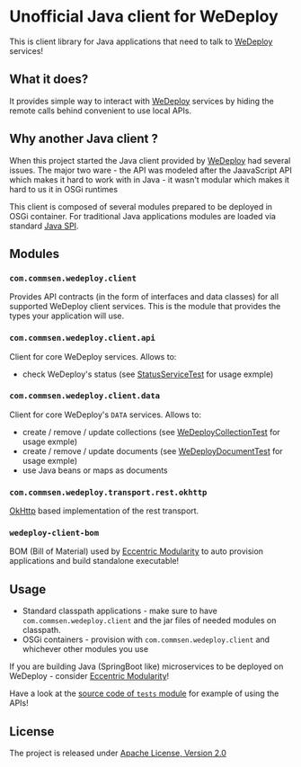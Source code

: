 
# Unofficial Java client for WeDeploy 

This is client library for Java applications that need to talk to [WeDeploy](http://wedeploy.com) services!

## What it does?

It provides simple way to interact with [WeDeploy](http://wedeploy.com) services by hiding the remote calls behind convenient to use local APIs. 

## Why another Java client ?

When this project started the Java client provided by [WeDeploy](http://wedeploy.com) had several issues. The major two ware
	- the API was modeled after the JaavaScript API which makes it hard to work with in Java
	- it wasn't modular which makes it hard to us it in OSGi runtimes
	 
 This client is composed of several modules prepared to be deployed in OSGi container. For traditional Java applications modules are loaded via standard [Java SPI](https://docs.oracle.com/javase/tutorial/ext/basics/spi.html).

## Modules

### `com.commsen.wedeploy.client` 

Provides API contracts (in the form of interfaces and data classes) for all supported WeDeploy client services. This is the module that provides the types your application will use.

### `com.commsen.wedeploy.client.api`

Client for core WeDeploy services. Allows to:

 - check WeDeploy's status (see [StatusServiceTest](tests/src/test/java/com/commsen/wedeploy/client/data/test/StatusServiceTest.java) for usage exmple)

### `com.commsen.wedeploy.client.data`

Client for core WeDeploy's `DATA` services. Allows to:

 - create / remove / update collections (see [WeDeployCollectionTest](tests/src/test/java/com/commsen/wedeploy/client/data/test/WeDeployCollectionTest.java) for usage exmple)
 - create / remove / update documents (see [WeDeployDocumentTest](tests/src/test/java/com/commsen/wedeploy/client/data/test/WeDeployDocumentTest.java) for usage exmple)
 - use Java beans or maps as documents

### `com.commsen.wedeploy.transport.rest.okhttp`

[OkHttp](http://square.github.io/okhttp/) based implementation of the rest transport.

### `wedeploy-client-bom`

BOM (Bill of Material) used by [Eccentric Modularity](https://github.com/azzazzel/EM) to auto provision applications and build standalone executable! 

## Usage

 - Standard classpath applications - make sure to have `com.commsen.wedeploy.client` and the jar files of needed modules on classpath.  
 - OSGi containers - provision with `com.commsen.wedeploy.client` and whichever other modules you use

If you are building Java (SpringBoot like) microservices to be deployed on WeDeploy - consider [Eccentric Modularity](https://github.com/azzazzel/EM)!  

Have a look at the [source code of `tests` module](tests/src/test/java) for example of using the APIs!

## License

The project is released under [Apache License, Version 2.0](https://www.apache.org/licenses/LICENSE-2.0)
